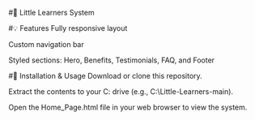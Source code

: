 #📘 Little Learners System

#💡 Features
Fully responsive layout

Custom navigation bar

Styled sections: Hero, Benefits, Testimonials, FAQ, and Footer

#📂 Installation & Usage
Download or clone this repository.

Extract the contents to your C: drive (e.g., C:\Little-Learners-main\).

Open the Home_Page.html file in your web browser to view the system.
